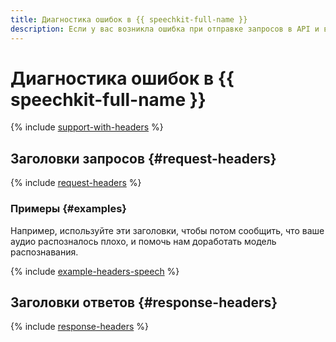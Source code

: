 ```yaml
---
title: Диагностика ошибок в {{ speechkit-full-name }}
description: Если у вас возникла ошибка при отправке запросов в API и вам нужна помощь, обратитесь в техническую поддержку. Техническая поддержка сможет быстрее решить вашу проблему, если вы будете использовать дополнительные заголовки HTTP-запросов и ответов.
---
```


# Диагностика ошибок в {{ speechkit-full-name }}


{% include [support-with-headers](../../_includes/ai-common/support-with-headers.md) %}

## Заголовки запросов {#request-headers}

{% include [request-headers](../../_includes/ai-common/request-headers.md) %}

### Примеры {#examples}

Например, используйте эти заголовки, чтобы потом сообщить, что ваше аудио распозналось плохо, и помочь нам доработать модель распознавания.

{% include [example-headers-speech](../../_includes/ai-common/example-headers-speech.md) %}

## Заголовки ответов {#response-headers}

{% include [response-headers](../../_includes/ai-common/response-headers.md) %}
